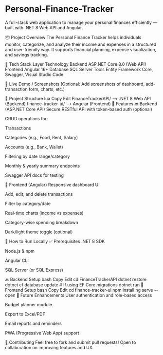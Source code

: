 # Personal-Finance-Tracker
A full-stack web application to manage your personal finances efficiently — built with .NET 8 Web API and Angular.

📦 Project Overview
The Personal Finance Tracker helps individuals monitor, categorize, and analyze their income and expenses in a structured and user-friendly way. It supports financial planning, expense visualization, and savings tracking.

🧱 Tech Stack
Layer	Technology
Backend	ASP.NET Core 8.0 (Web API)
Frontend	Angular 16+
Database	SQL Server
Tools	Entity Framework Core, Swagger, Visual Studio Code

🔗 Live Demo / Screenshots
(Optional: Add screenshots of dashboard, add-transaction form, charts, etc.)

📁 Project Structure
lua
Copy
Edit
FinanceTrackerAPI/     --> .NET 8 Web API (Backend)
finance-tracker-ui/    --> Angular (Frontend)
🔧 Features
🔙 Backend (ASP.NET Core API)
Secure RESTful API with token-based auth (optional)

CRUD operations for:

Transactions

Categories (e.g., Food, Rent, Salary)

Accounts (e.g., Bank, Wallet)

Filtering by date range/category

Monthly & yearly summary endpoints

Swagger API docs for testing

🎨 Frontend (Angular)
Responsive dashboard UI

Add, edit, and delete transactions

Filter by category/date

Real-time charts (income vs expenses)

Category-wise spending breakdown

Dark/light theme toggle (optional)

🚀 How to Run Locally
✅ Prerequisites
.NET 8 SDK

Node.js & npm

Angular CLI

SQL Server (or SQL Express)

🔙 Backend Setup
bash
Copy
Edit
cd FinanceTrackerAPI
dotnet restore
dotnet ef database update   # If using EF Core migrations
dotnet run
🎨 Frontend Setup
bash
Copy
Edit
cd finance-tracker-ui
npm install
ng serve --open
📌 Future Enhancements
User authentication and role-based access

Budget planner module

Export to Excel/PDF

Email reports and reminders

PWA (Progressive Web App) support

🤝 Contributing
Feel free to fork and submit pull requests! Open to collaboration on improving features and UX.


